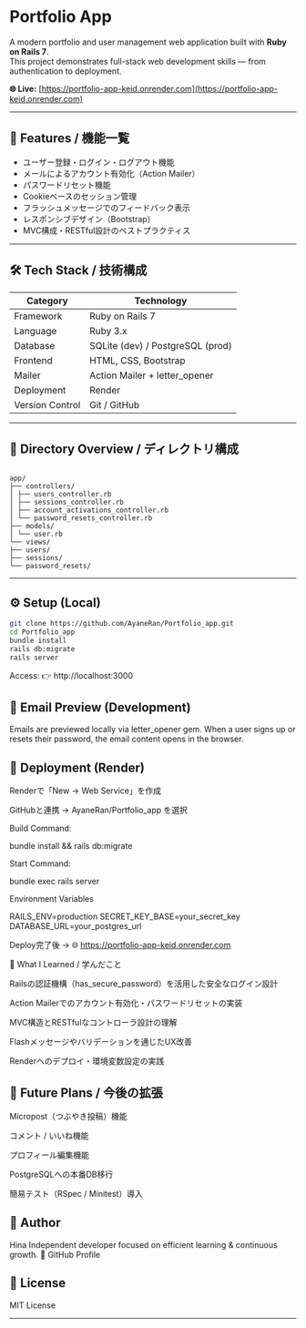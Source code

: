 # Portfolio App

A modern portfolio and user management web application built with **Ruby on Rails 7**.  
This project demonstrates full-stack web development skills — from authentication to deployment.

**🌐 Live:** [https://portfolio-app-keid.onrender.com](https://portfolio-app-keid.onrender.com)

---

## 🚀 Features / 機能一覧
- ユーザー登録・ログイン・ログアウト機能
- メールによるアカウント有効化（Action Mailer）
- パスワードリセット機能
- Cookieベースのセッション管理
- フラッシュメッセージでのフィードバック表示
- レスポンシブデザイン（Bootstrap）
- MVC構成・RESTful設計のベストプラクティス

---

## 🛠 Tech Stack / 技術構成

| Category | Technology |
|-----------|-------------|
| Framework | Ruby on Rails 7 |
| Language | Ruby 3.x |
| Database | SQLite (dev) / PostgreSQL (prod) |
| Frontend | HTML, CSS, Bootstrap |
| Mailer | Action Mailer + letter_opener |
| Deployment | Render |
| Version Control | Git / GitHub |

---

## 📂 Directory Overview / ディレクトリ構成
```

app/
├── controllers/
│ ├── users_controller.rb
│ ├── sessions_controller.rb
│ ├── account_activations_controller.rb
│ └── password_resets_controller.rb
├── models/
│ └── user.rb
└── views/
├── users/
├── sessions/
└── password_resets/

```
---
## ⚙️ Setup (Local)
```bash
git clone https://github.com/AyaneRan/Portfolio_app.git
cd Portfolio_app
bundle install
rails db:migrate
rails server
```
Access: 👉 http://localhost:3000

## 💌 Email Preview (Development)

Emails are previewed locally via letter_opener gem.
When a user signs up or resets their password, the email content opens in the browser.

## 🚀 Deployment (Render)

Renderで「New → Web Service」を作成

GitHubと連携 → AyaneRan/Portfolio_app を選択

Build Command:

bundle install && rails db:migrate


Start Command:

bundle exec rails server


Environment Variables

RAILS_ENV=production
SECRET_KEY_BASE=your_secret_key
DATABASE_URL=your_postgres_url


Deploy完了後 →
🌐 https://portfolio-app-keid.onrender.com

🧠 What I Learned / 学んだこと

Railsの認証機構（has_secure_password）を活用した安全なログイン設計

Action Mailerでのアカウント有効化・パスワードリセットの実装

MVC構造とRESTfulなコントローラ設計の理解

Flashメッセージやバリデーションを通じたUX改善

Renderへのデプロイ・環境変数設定の実践

## 🌱 Future Plans / 今後の拡張

 Micropost（つぶやき投稿）機能

 コメント / いいね機能

 プロフィール編集機能

 PostgreSQLへの本番DB移行

 簡易テスト（RSpec / Minitest）導入

## 👤 Author

Hina
Independent developer focused on efficient learning & continuous growth.
📎 GitHub Profile

## 📝 License

MIT License


---
